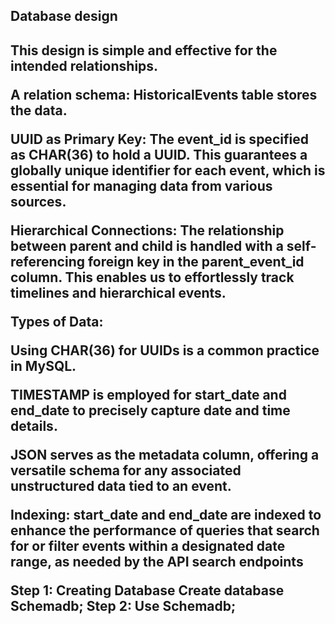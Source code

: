<html>
  <head>
  </head>
  <title> The Chronologicon Engine </title>
  <body>
<h2>Database design<h2>

This design is simple and effective for the intended relationships.

A relation schema: HistoricalEvents table stores the data.

UUID as Primary Key: The event_id is specified as CHAR(36) to hold a UUID. This guarantees a globally unique identifier for each event, which is essential for managing data from various sources.

Hierarchical Connections: The relationship between parent and child is handled with a self-referencing foreign key in the parent_event_id column. This enables us to effortlessly track timelines and hierarchical events.

Types of Data:

Using CHAR(36) for UUIDs is a common practice in MySQL.

TIMESTAMP is employed for start_date and end_date to precisely capture date and time details.

JSON serves as the metadata column, offering a versatile schema for any associated unstructured data tied to an event.

Indexing: start_date and end_date are indexed to enhance the performance of queries that search for or filter events within a designated date range, as needed by the API search endpoints


Step 1: Creating Database 
Create database Schemadb;
Step 2: Use Schemadb;
